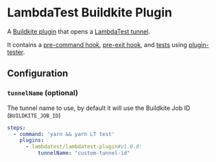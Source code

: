 # LambdaTest Buildkite Plugin

A [Buildkite plugin](https://buildkite.com/docs/agent/v3/plugins) that opens a [LambdaTest tunnel](https://www.lambdatest.com/support/docs/testing-locally-hosted-pages/).

It contains a [pre-command hook](hooks/pre-command), [pre-exit hook](hooks/pre-exit), and [tests](tests/command.bats) using [plugin-tester](https://github.com/buildkite-plugins/plugin-tester).

## Configuration

### `tunnelName` (optional)

The tunnel name to use, by default it will use the Buildkite Job ID (`BUILDKITE_JOB_ID`)

```yml
steps:
  - command: 'yarn && yarn LT test'
    plugins:
      - lambdatest/lambdatest-plugin#v1.0.0:
          tunnelName: "custom-tunnel-id"
```